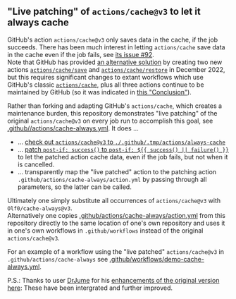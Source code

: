 ## "Live patching" of `actions/cache@v3` to let it always cache

GitHub's action `actions/cache@v3` only saves data in the cache, if the job succeeds.  There has been much interest in letting `actions/cache` save data in the cache even if the job fails, see [its issue \#92](https://github.com/actions/cache/issues/92).<br />
Note that GitHub has provided [an alternative solution](https://github.com/actions/cache/discussions/1020) by creating two new actions [`actions/cache/save`](https://github.com/actions/cache/tree/main/save) and [`actions/cache/restore`](https://github.com/actions/cache/tree/main/restore) in December 2022, but this requires significant changes to extant workflows which use GitHub's classic [`actions/cache`](https://github.com/actions/cache), plus all three actions continue to be maintained by GitHub (so it was indicated in [this "Conclusion"](https://github.com/actions/cache/discussions/1020#discussion-4635717)).

Rather than forking and adapting GitHub's `actions/cache`, which creates a maintenance burden, this repository demonstrates "live patching" of the original `actions/cache@v3` on every job run to accomplish this goal, see [.github//actions/cache-always.yml](https://github.com/Olf0/cache-always/blob/main/.github/actions/cache-always/action.yml).  It does …

- … [check out `actions/cache@v3` to `./.github/.tmp/actions/always-cache`](https://github.com/Olf0/cache-always/blob/main/.github/actions/cache-always/action.yml#L27-L32)
- … [patch `post-if: success()` to `post-if: ${{ success() || failure() }}`](https://github.com/Olf0/cache-always/blob/main/.github/actions/cache-always/action.yml#L34-L35) to let the patched action cache data, even if the job fails, but not when it is cancelled.
- … transparently map the "live patched" action to the patching action `.github/actions/cache-always/action.yml` by passing through all parameters, so the latter can be called.

Ultimately one simply substitute all occurrences of `actions/cache@v3` with  `Olf0/cache-always@v3`.<br />
Alternatively one copies [.github/actions/cache-always/action.yml](https://github.com/Olf0/cache-always/blob/main/.github/actions/cache-always.yml) from this repository directly to the same location of one's own repository and uses it in one's own workflows in `.github/workflows` instead of the original `actions/cache@v3`.

For an example of a workflow using the "live patched" `actions/cache@v3` in `.github/actions/cache-always` see [.github/workflows/demo-cache-always.yml](https://github.com/Olf0/cache-always/blob/main/.github/workflows/demo-cache-always.yml).

P.S.: Thanks to user [DrJume](https://github.com/DrJume) for his [enhancements of the original version here](https://github.com/actions/cache/issues/92#issuecomment-1263067512): These have been intergrated and further improved.
